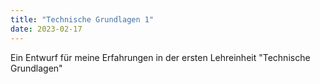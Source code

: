```yaml
---
title: "Technische Grundlagen 1"
date: 2023-02-17
---
```


Ein Entwurf für meine Erfahrungen in der ersten Lehreinheit "Technische Grundlagen"
